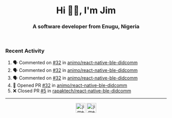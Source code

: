 <h1 align="center">Hi 👋🏾, I'm Jim</h1>
<h3 align="center">A software developer from Enugu, Nigeria</h3>
<br/>
<!-- https://github.com/rahuldkjain/github-profile-readme-generator --!>

<!--  <p align="left"><img src="https://github-readme-stats.vercel.app/api?username=rapaktech&show_icons=true&count_private=true&" alt="rapaktech" /></p> --!>

<!--
Github language stats
<p align="left"><img src="https://github-readme-stats.vercel.app/api/top-langs/?username=rapaktech&layout=compact" alt="rapaktech" /><p>
-->

<!-- Codestats language stats -->
<!-- <p align="left"><img src="https://codestats-readme.vercel.app/api/top-langs/?username=rapaktech&layout=compact&language_count=12" alt="rapaktech" /><p>    --!>
  
<h3>Recent Activity</h3>

<!--START_SECTION:activity-->
1. 🗣 Commented on [#32](https://github.com/animo/react-native-ble-didcomm/issues/32) in [animo/react-native-ble-didcomm](https://github.com/animo/react-native-ble-didcomm)
2. 🗣 Commented on [#32](https://github.com/animo/react-native-ble-didcomm/issues/32) in [animo/react-native-ble-didcomm](https://github.com/animo/react-native-ble-didcomm)
3. 🗣 Commented on [#32](https://github.com/animo/react-native-ble-didcomm/issues/32) in [animo/react-native-ble-didcomm](https://github.com/animo/react-native-ble-didcomm)
4. 💪 Opened PR [#32](https://github.com/animo/react-native-ble-didcomm/pull/32) in [animo/react-native-ble-didcomm](https://github.com/animo/react-native-ble-didcomm)
5. ❌ Closed PR [#5](https://github.com/rapaktech/react-native-ble-didcomm/pull/5) in [rapaktech/react-native-ble-didcomm](https://github.com/rapaktech/react-native-ble-didcomm)
<!--END_SECTION:activity-->

---

<p align="center">
<a href="https://twitter.com/jimezesinachi" target="blank"><img align="center" src="https://cdn.jsdelivr.net/npm/simple-icons@3.0.1/icons/twitter.svg" alt="jimezesinachi" height="30" width="30" /></a>
<a href="https://linkedin.com/in/jimezesinachi" target="blank"><img align="center" src="https://cdn.jsdelivr.net/npm/simple-icons@3.0.1/icons/linkedin.svg" alt="jimezesinachi" height="30" width="30" /></a>
</p>
